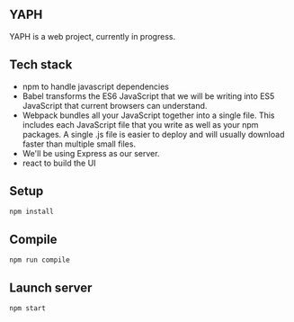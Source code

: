 YAPH
---

YAPH is a web project, currently in progress.


Tech stack
---
* npm to handle javascript dependencies
* Babel transforms the ES6 JavaScript that we will be writing into ES5 JavaScript that current browsers can understand.
* Webpack bundles all your JavaScript together into a single file. This includes each JavaScript file that you write as well as your npm packages. A single .js file is easier to deploy and will usually download faster than multiple small files.
* We'll be using Express as our server.
* react to build the UI

Setup
---

```
npm install
```

Compile
---

```
npm run compile
```

Launch server
---

```
npm start
```

